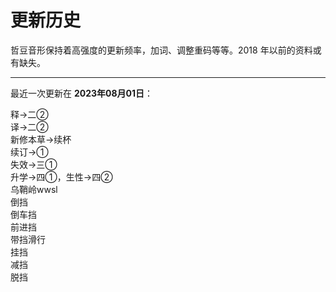
# 更新历史

哲豆音形保持着高强度的更新频率，加词、调整重码等等。2018 年以前的资料或有缺失。

*****

最近一次更新在 **2023年08月01日**：

<article>
释→二②<br>
译→二②<br>
新修本草→续杯<br>
续订→①<br>
失效→三①<br>
升学→四①，生性→四②<br>
乌鞘岭wwsl<br>
倒挡<br>
倒车挡<br>
前进挡<br>
带挡滑行<br>
挂挡<br>
减挡<br>
脱挡<br>
</article>


